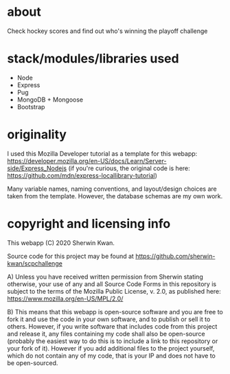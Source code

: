 # about
Check hockey scores and find out who's winning the playoff challenge

# stack/modules/libraries used

- Node
- Express
- Pug
- MongoDB + Mongoose
- Bootstrap

# originality

I used this Mozilla Developer tutorial as a template for this webapp:
https://developer.mozilla.org/en-US/docs/Learn/Server-side/Express_Nodejs 
(if you're curious, the original code is here: https://github.com/mdn/express-locallibrary-tutorial)

Many variable names, naming conventions, and layout/design choices are taken from the
template. However, the database schemas are my own work. 

# copyright and licensing info

This webapp (C) 2020 Sherwin Kwan. 

Source code for this project may be found at https://github.com/sherwin-kwan/scpchallenge

A) Unless you have received written permission from Sherwin stating
otherwise, your use of any and all Source Code Forms in this repository
is subject to the terms of the Mozilla Public License, v. 2.0, as published here:
https://www.mozilla.org/en-US/MPL/2.0/

B) This means that this webapp is open-source software and you are free to fork it
and use the code in your own software, and to publish or sell it to others. However, if
you write software that includes code from this project and release
it, any files containing my code shall also be open-source (probably the easiest way
to do this is to include a link to this repository or your fork of it). However if you add
additional files to the project yourself, which do not contain any of my code, that is your
IP and does not have to be open-sourced.
